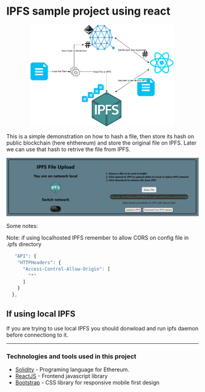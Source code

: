 # IPFS sample project using react

 <div align="center" >
      <img
        src="/ipfs.png"
        alt="ipfs"
        width="75%"
        height="75%"
      />
  </div>

This is a simple demonstration on how to hash a file, then store its hash on public blockchain (here
ehthereum) and store the original file on IPFS. Later we can use that hash to retrive the file from IPFS.

![Lab screenshot](/screenshot.png)

Some notes:

Note: if using localhosted IPFS remember to allow CORS on config file in .ipfs directory

```javascript
   "API": {
    "HTTPHeaders": {
      "Access-Control-Allow-Origin": [
        "*"
      ]
    }
  },
```

## If using local IPFS

If you are trying to use local IPFS you should donwload and run ipfs daemon before connectiong to it.

---

### Technologies and tools used in this project

- [Solidity](https://solidity.readthedocs.io/en/v0.7.0/) - Programing language for Ethereum.
- [ReactJS](https://reactjs.org/) - Frontend javascript library
- [Bootstrap](https://getbootstrap.com/) - CSS library for responsive mobile first design
